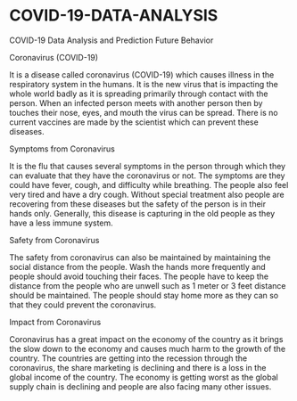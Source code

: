 # COVID-19-DATA-ANALYSIS
COVID-19 Data Analysis and Prediction Future Behavior

Coronavirus (COVID-19)

It is a disease called coronavirus (COVID-19) which causes illness in the respiratory system in the humans. It is the new virus that is impacting the whole world badly as it is spreading primarily through contact with the person. When an infected person meets with another person then by touches their nose, eyes, and mouth the virus can be spread. There is no current vaccines are made by the scientist which can prevent these diseases.

Symptoms from Coronavirus

It is the flu that causes several symptoms in the person through which they can evaluate that they have the coronavirus or not. The symptoms are they could have fever, cough, and difficulty while breathing.  The people also feel very tired and have a dry cough. Without special treatment also people are recovering from these diseases but the safety of the person is in their hands only. Generally, this disease is capturing in the old people as they have a less immune system.

Safety from Coronavirus

The safety from coronavirus can also be maintained by maintaining the social distance from the people. Wash the hands more frequently and people should avoid touching their faces. The people have to keep the distance from the people who are unwell such as 1 meter or 3 feet distance should be maintained. The people should stay home more as they can so that they could prevent the coronavirus.

Impact from Coronavirus

Coronavirus has a great impact on the economy of the country as it brings the slow down to the economy and causes much harm to the growth of the country. The countries are getting into the recession through the coronavirus, the share marketing is declining and there is a loss in the global income of the country. The economy is getting worst as the global supply chain is declining and people are also facing many other issues.
